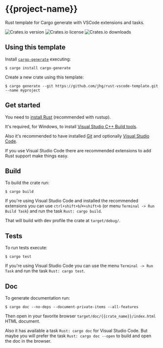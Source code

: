 # {{project-name}}
Rust template for Cargo generate with VSCode extensions and tasks.

![Crates.io version](https://img.shields.io/crates/v/{{project-name}}) ![Crates.io license](https://img.shields.io/crates/l/{{project-name}}) ![Crates.io downloads](https://img.shields.io/crates/d/{{project-name}})

## Using this template
Install [`cargo-generate`](https://github.com/ashleygwilliams/cargo-generate) executing:
```
$ cargo install cargo-generate
```

Create a new crate using this template:
```
$ cargo generate --git https://github.com/jhg/rust-vscode-template.git --name myproject
```

## Get started
You need to [install Rust](https://www.rust-lang.org/tools/install) (recommended with rustup).

It's required, for Windows, to install [Visual Studio C++ Build tools](https://visualstudio.microsoft.com/visual-cpp-build-tools/).

Also it's recommended to have installed [Git](https://git-scm.com/downloads) and
optionally [Visual Studio Code](https://code.visualstudio.com/?wt.mc_id=vscom_downloads).

If you use Visual Studio Code there are recommended extensions to add Rust support make things easy.

## Build
To build the crate run:
```
$ cargo build
```
If you're using Visual Studio Code and installed the recommended extensions you can use `ctrl+shift+b`/`⌘+shift+b`
(or menu `Terminal -> Run Build Task`) and run the task `Rust: cargo build`.

That will build with dev profile the crate at `target/debug/`.

## Tests
To run tests execute:
```
$ cargo test
```
If you're using Visual Studio Code you can use the menu `Terminal -> Run Task`
and run the task `Rust: cargo test`.

## Doc
To generate documentation run:
```
$ cargo doc --no-deps --document-private-items --all-features
```
Then open in your favorite browser `target/doc/{{crate_name}}/index.html` HTML document.

Also it has available a task `Rust: cargo doc` for Visual Studio Code.
But maybe you will prefer the task `Rust: cargo doc --open` to build and open the doc in the browser.
